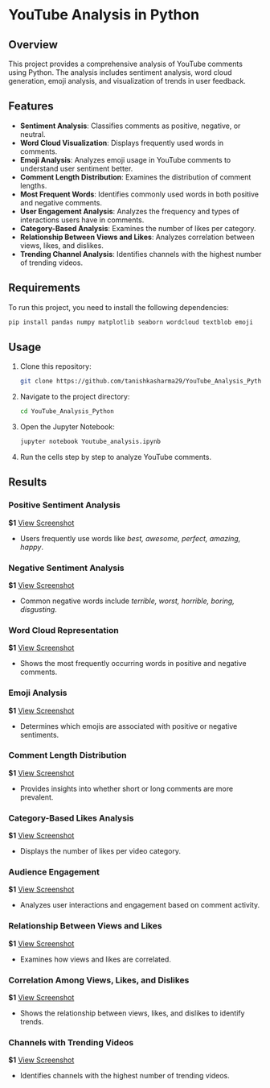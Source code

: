 # YouTube Analysis in Python

## Overview

This project provides a comprehensive analysis of YouTube comments using Python. The analysis includes sentiment analysis, word cloud generation, emoji analysis, and visualization of trends in user feedback.

## Features

- **Sentiment Analysis**: Classifies comments as positive, negative, or neutral.
- **Word Cloud Visualization**: Displays frequently used words in comments.
- **Emoji Analysis**: Analyzes emoji usage in YouTube comments to understand user sentiment better.
- **Comment Length Distribution**: Examines the distribution of comment lengths.
- **Most Frequent Words**: Identifies commonly used words in both positive and negative comments.
- **User Engagement Analysis**: Analyzes the frequency and types of interactions users have in comments.
- **Category-Based Analysis**: Examines the number of likes per category.
- **Relationship Between Views and Likes**: Analyzes correlation between views, likes, and dislikes.
- **Trending Channel Analysis**: Identifies channels with the highest number of trending videos.

## Requirements

To run this project, you need to install the following dependencies:

```bash
pip install pandas numpy matplotlib seaborn wordcloud textblob emoji
```

## Usage

1. Clone this repository:
   ```bash
   git clone https://github.com/tanishkasharma29/YouTube_Analysis_Python.git
   ```
2. Navigate to the project directory:
   ```bash
   cd YouTube_Analysis_Python
   ```
3. Open the Jupyter Notebook:
   ```bash
   jupyter notebook Youtube_analysis.ipynb
   ```
4. Run the cells step by step to analyze YouTube comments.

## Results

### Positive Sentiment Analysis

**$1**
[View Screenshot](https://github.com/tanishkasharma29/YouTube_Analysis_Python/blob/main/screenshots/positive_sentiment.png?raw=true)
- Users frequently use words like *best, awesome, perfect, amazing, happy*.

### Negative Sentiment Analysis

**$1**
[View Screenshot](https://github.com/tanishkasharma29/YouTube_Analysis_Python/blob/main/screenshots/negative_sentiment.png?raw=true)
- Common negative words include *terrible, worst, horrible, boring, disgusting*.

### Word Cloud Representation

**$1**
[View Screenshot](https://github.com/tanishkasharma29/YouTube_Analysis_Python/blob/main/screenshots/wordcloud.png?raw=true)
- Shows the most frequently occurring words in positive and negative comments.

### Emoji Analysis

**$1**
[View Screenshot](https://github.com/tanishkasharma29/YouTube_Analysis_Python/blob/main/screenshots/emoji_analysis.png?raw=true)
- Determines which emojis are associated with positive or negative sentiments.

### Comment Length Distribution

**$1**
[View Screenshot](https://github.com/tanishkasharma29/YouTube_Analysis_Python/blob/main/screenshots/comment_length.png?raw=true)
- Provides insights into whether short or long comments are more prevalent.

### Category-Based Likes Analysis

**$1**
[View Screenshot](https://github.com/tanishkasharma29/YouTube_Analysis_Python/blob/main/screenshots/category_likes.png?raw=true)
- Displays the number of likes per video category.

### Audience Engagement

**$1**
[View Screenshot](https://github.com/tanishkasharma29/YouTube_Analysis_Python/blob/main/Audience%20Engagement.png)
- Analyzes user interactions and engagement based on comment activity.

### Relationship Between Views and Likes

**$1**
[View Screenshot](https://github.com/tanishkasharma29/YouTube_Analysis_Python/blob/main/screenshots/views_likes.png?raw=true)
- Examines how views and likes are correlated.

### Correlation Among Views, Likes, and Dislikes

**$1**
[View Screenshot](https://github.com/tanishkasharma29/YouTube_Analysis_Python/blob/main/screenshots/correlation_graph.png?raw=true)
- Shows the relationship between views, likes, and dislikes to identify trends.

### Channels with Trending Videos

**$1**
[View Screenshot](https://github.com/tanishkasharma29/YouTube_Analysis_Python/blob/main/screenshots/trending_channels.png?raw=true)
- Identifies channels with the highest number of trending videos.

